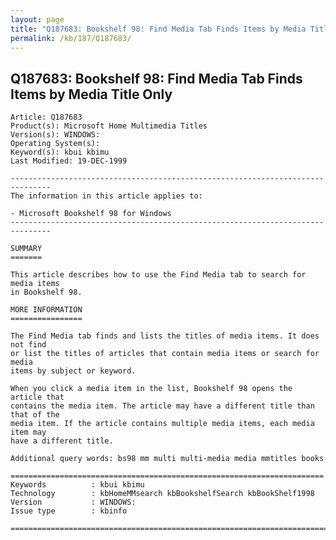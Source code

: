 ```yaml
---
layout: page
title: "Q187683: Bookshelf 98: Find Media Tab Finds Items by Media Title Only"
permalink: /kb/187/Q187683/
---
```


## Q187683: Bookshelf 98: Find Media Tab Finds Items by Media Title Only

	Article: Q187683
	Product(s): Microsoft Home Multimedia Titles
	Version(s): WINDOWS:
	Operating System(s): 
	Keyword(s): kbui kbimu
	Last Modified: 19-DEC-1999
	
	-------------------------------------------------------------------------------
	The information in this article applies to:
	
	- Microsoft Bookshelf 98 for Windows 
	-------------------------------------------------------------------------------
	
	SUMMARY
	=======
	
	This article describes how to use the Find Media tab to search for media items
	in Bookshelf 98.
	
	MORE INFORMATION
	================
	
	The Find Media tab finds and lists the titles of media items. It does not find
	or list the titles of articles that contain media items or search for media
	items by subject or keyword.
	
	When you click a media item in the list, Bookshelf 98 opens the article that
	contains the media item. The article may have a different title than that of the
	media item. If the article contains multiple media items, each media item may
	have a different title.
	
	Additional query words: bs98 mm multi multi-media media mmtitles books
	
	======================================================================
	Keywords          : kbui kbimu 
	Technology        : kbHomeMMsearch kbBookshelfSearch kbBookShelf1998
	Version           : WINDOWS:
	Issue type        : kbinfo
	
	=============================================================================
	
